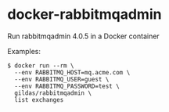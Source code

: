 # docker-rabbitmqadmin
Run rabbitmqadmin 4.0.5 in a Docker container

Examples:

```
$ docker run --rm \
  --env RABBITMQ_HOST=mq.acme.com \
  --env RABBITMQ_USER=guest \
  --env RABBITMQ_PASSWORD=test \
  gildas/rabbitmqadmin \
  list exchanges
```
